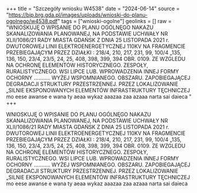 +++
title = "Szczegóły wniosku W4538"
date = "2024-06-14"
source = "https://bip.brg.gda.pl/images/uploads/wnioski-do-planu-ogolnego/w4538.pdf"
tags = ["wnioski-ogolne"]
geolinks = []
raw = "WNIOSKUJĘ O WPISANIE DO PLANU OGÓLNĘGO NAKAZU SKANALIZOWANIA PLANOWANEJ, NA PODSTAWIE UCHWAŁY NR XLII/1086/21 RADY MIASTA GDAŃSK Z DNIA 25 LISTOPADA 2021 r. DWUTOROWEJ LINII ELEKTROENERGETYCZNEJ 110KV NA FRAGMENCIE PRZEBIEGAJĄCYM PRZEZ DZIAŁKI : 218/4, 210, 217, 231, 99, 100/4 „135, 136, 150, 23/4, 23/5, 24, 25, 408, 398, 399, 394 OBR. 0109. ZE WZGLEDU NA OCHRONĘ ELEMENTÓW HISTORYCZNEGO. ZESPOŁY, RURALISTYCZNEGO. WSI LIPCE LUB. WPROWADZENIA INNEJ FORMY OCHORNY ........... WYŻEJ WSPOMNIANEGO. OBSZARU. ZAPOBIEGAJĄCEJ DEGRADACJI STRUKTURY PRZESTRZENNEJ. PRZEZ LOKALIZOWANIE „SILNIE EKSPONOWANYCH ELEMENTÓW INFRASTRUKTURY TĘCHNICZEJ mo eese awanse e wana ty aeaa wykaz aaazaa zaa azaaa narta sai daieca "
+++

WNIOSKUJĘ O WPISANIE DO PLANU OGÓLNĘGO NAKAZU SKANALIZOWANIA PLANOWANEJ, NA PODSTAWIE
UCHWAŁY NR XLII/1086/21 RADY MIASTA GDAŃSK Z DNIA 25 LISTOPADA 2021 r.
DWUTOROWEJ LINII ELEKTROENERGETYCZNEJ 110KV NA FRAGMENCIE PRZEBIEGAJĄCYM PRZEZ DZIAŁKI :
218/4, 210, 217, 231, 99, 100/4 „135, 136, 150, 23/4, 23/5, 24, 25, 408, 398, 399, 394 OBR. 0109. ZE WZGLEDU NA OCHRONĘ ELEMENTÓW
HISTORYCZNEGO. ZESPOŁY, RURALISTYCZNEGO. WSI LIPCE LUB. WPROWADZENIA INNEJ FORMY OCHORNY ...........
WYŻEJ WSPOMNIANEGO. OBSZARU. ZAPOBIEGAJĄCEJ DEGRADACJI STRUKTURY PRZESTRZENNEJ. PRZEZ LOKALIZOWANIE
„SILNIE EKSPONOWANYCH ELEMENTÓW INFRASTRUKTURY TĘCHNICZEJ mo eese awanse e wana ty aeaa wykaz aaazaa zaa azaaa narta sai daieca



